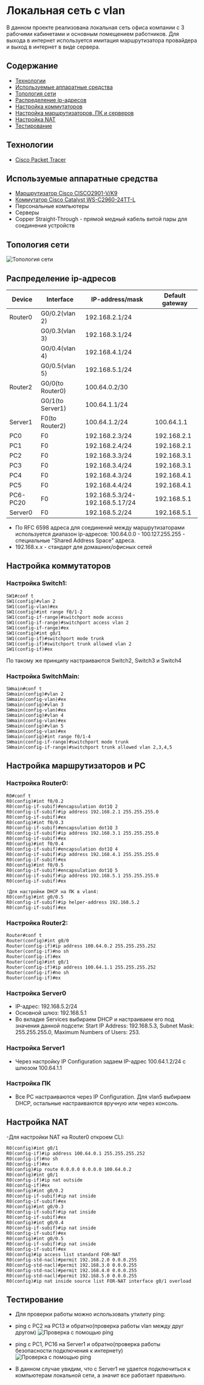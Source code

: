 # Локальная сеть с vlan
В данном проекте реализована локальная сеть офиса компании с 3 рабочими кабинетами и основным помещением работников. Для выхода в интернет используется имитация маршрутизатора провайдера и выход в интернет в виде сервера.

## Содержание
- [Технологии](#технологии)
- [Используемые аппаратные средства](#используемые-аппаратные-средства)
- [Топология сети](#топология-сети)
- [Распределение ip-адресов](#распределение-ip-адресов)
- [Настройка коммутаторов](#настройка-коммутаторов)
- [Настройка маршрутизаторов, ПК и серверов](#настройка-маршрутизаторов-пк-и-серверов)
- [Настройка NAT](#настройка-nat)
- [Тестирование](#тестирование)

## Технологии
- [Cisco Packet Tracer](https://www.netacad.com/cisco-packet-tracer)

## Используемые аппаратные средства
- [Маршрутизатор Cisco CISCO2901-V/K9](https://cisco-russia.ru/cisco-cisco2901-v-k9)
- [Коммутатор Cisco Catalyst WS-C2960-24TT-L](https://cisco-russia.ru/cisco-ws-c2960-24tt-l)
- Персональные компьютеры
- Серверы
- Copper Straight-Through - прямой медный кабель витой пары для соединения устройств


## Топология сети
![Топология сети](https://github.com/notforhealth/Network-engineering/blob/main/CPT_project/images/Network_topology.png)

## Распределение ip-адресов
| Device | Interface | IP-address/mask | Default gateway |
| --- | --- | --- | --- |
| Router0 | G0/0.2(vlan 2) | 192.168.2.1/24 ||
|| G0/0.3(vlan 3) | 192.168.3.1/24 ||
|| G0/0.4(vlan 4) | 192.168.4.1/24 ||
|| G0/0.5(vlan 5) | 192.168.5.1/24 ||
| Router2 | G0/0(to Router0) | 100.64.0.2/30 ||
|| G0/1(to Server1) | 100.64.1.1/24 ||
| Server1 | F0(to Router2) | 100.64.1.2/24 | 100.64.1.1 |
| PC0 | F0 | 192.168.2.3/24 | 192.168.2.1 |
| PC1 | F0 | 192.168.2.4/24 | 192.168.2.1 |
| PC2 | F0 | 192.168.3.3/24 | 192.168.3.1 |
| PC3 | F0 | 192.168.3.4/24 | 192.168.3.1 |
| PC4 | F0 | 192.168.4.3/24 | 192.168.4.1 |
| PC5 | F0 | 192.168.4.4/24 | 192.168.4.1 |
| PC6-PC20 | F0 | 192.168.5.3/24-192.168.5.17/24 | 192.168.5.1 |
| Server0 | F0 | 192.168.5.2/24 | 192.168.5.1 |


- По RFC 6598 адреса для соединений между маршрутизаторами используется диапазон ip-адресов: 100.64.0.0 - 100.127.255.255 - специальные "Shared Address Space" адреса.
- 192.168.x.x - стандарт для домашних/офисных сетей

## Настройка коммутаторов
### Настройка Switch1:
``````
SW1#conf t
SW1(config)#vlan 2
SW1(config-vlan)#ex
SW1(config)#int range f0/1-2
SW1(config-if-range)#switchport mode access
SW1(config-if-range)#switchport access vlan 2
SW1(config-if-range)#ex
SW1(config)#int g0/1
SW1(config-if)#switchport mode trunk
SW1(config-if)#switchport trunk allowed vlan 2
SW1(config-if)#ex
``````
По такому же принципу настраиваются Switch2, Switch3 и Switch4

### Настройка SwitchMain:
``````
SWmain#conf t
SWmain(config)#vlan 2
SWmain(config-vlan)#ex
SWmain(config)#vlan 3
SWmain(config-vlan)#ex
SWmain(config)#vlan 4
SWmain(config-vlan)#ex
SWmain(config)#vlan 5
SWmain(config-vlan)#ex
SWmain(config)#int range f0/1-4
SWmain(config-if-range)#switchport mode trunk
SWmain(config-if-range)#switchport trunk allowed vlan 2,3,4,5
``````

## Настройка маршрутизаторов и PC

### Настройка Router0:
``````
R0#conf t
R0(config)#int f0/0.2
R0(config-if-subif)#encapsulation dot1Q 2
R0(config-if-subif)#ip address 192.168.2.1 255.255.255.0
R0(config-if-subif)#ex
R0(config)#int f0/0.3
R0(config-if-subif)#encapsulation dot1Q 3
R0(config-if-subif)#ip address 192.168.3.1 255.255.255.0
R0(config-if-subif)#ex
R0(config)#int f0/0.4
R0(config-if-subif)#encapsulation dot1Q 4
R0(config-if-subif)#ip address 192.168.4.1 255.255.255.0
R0(config-if-subif)#ex
R0(config)#int f0/0.5
R0(config-if-subif)#encapsulation dot1Q 5
R0(config-if-subif)#ip address 192.168.5.1 255.255.255.0
R0(config-if-subif)#ex

!Для настройки DHCP на ПК в vlan4:
R0(config)#int g0/0.5
R0(config-if-subif)#ip helper-address 192.168.5.2
R0(config-if-subif)#ex
``````

### Настройка Router2:
``````
Router#conf t
Router(config)#int g0/0
Router(config-if)#ip address 100.64.0.2 255.255.255.252
Router(config-if)#no sh
Router(config-if)#ex
Router(config)#int g0/1
Router(config-if)#ip address 100.64.1.1 255.255.255.252
Router(config-if)#no sh
Router(config-if)#ex
``````

### Настройка Server0
- IP-адрес: 192.168.5.2/24
- Основной шлюз: 192.168.5.1
- Во вкладке Services выбираем DHCP и настраиваем его под значения данной подсети:
Start IP Address: 192.168.5.3, Subnet Mask: 255.255.255.0, Maximum Numbers of Users: 253.

### Настройка Server1
- Через настройку IP Configuration задаем IP-адрес 100.64.1.2/24 с шлюзом 100.64.1.1

### Настройка ПК
- Все PC настраиваются через IP Configuration. Для vlan5 выбираем DHCP, остальные настраиваются вручную или через консоль.

## Настройка NAT
-Для настройки NAT на Router0 откроем CLI:
``````
R0(config)#int g0/1
R0(config-if)#ip address 100.64.0.1 255.255.255.252
R0(config-if)#no sh
R0(config-if)#ex
R0(config)#ip route 0.0.0.0 0.0.0.0 100.64.0.2
R0(config)#int g0/1
R0(config-if)#ip nat outside
R0(config-if)#ex
R0(config)#int g0/0.2
R0(config-if-subif)#ip nat inside
R0(config-if-subif)#ex
R0(config)#int g0/0.3
R0(config-if-subif)#ip nat inside
R0(config-if-subif)#ex
R0(config)#int g0/0.4
R0(config-if-subif)#ip nat inside
R0(config-if-subif)#ex
R0(config)#int g0/0.5
R0(config-if-subif)#ip nat inside
R0(config-if-subif)#ex
R0(config)#ip access list standard FOR-NAT
R0(config-std-nacl)#permit 192.168.2.0 0.0.0.255
R0(config-std-nacl)#permit 192.168.3.0 0.0.0.255
R0(config-std-nacl)#permit 192.168.4.0 0.0.0.255
R0(config-std-nacl)#permit 192.168.5.0 0.0.0.255
R0(config)#ip nat inside source list FOR-NAT interface g0/1 overload
``````

## Тестирование

- Для проверки работы можно использовать утилиту ping:

- ping с PC2 на PC13 и обратно(проверка работы vlan между друг другом)
![Проверка с помощью ping]()
- ping с PC1, PC16 на Server1 и обратно(проверка работы безопасности подключения к интернету)
![Проверка с помощью ping]()
- В данном случае увидим, что с Server1 не удается подключиться к компьютерам локальной сети, а значит все работает правильно.








